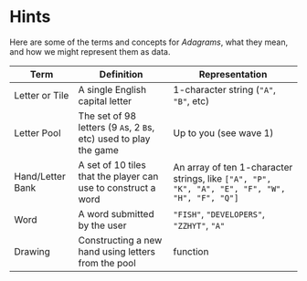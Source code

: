 # Hints

Here are some of the terms and concepts for _Adagrams_, what they mean, and how we might represent them as data.

Term | Definition | Representation
---    | ---  | ---
Letter or Tile | A single English capital letter | 1-character string (`"A"`, `"B"`, etc)
Letter Pool | The set of 98 letters (9 `A`s, 2 `B`s, etc) used to play the game | Up to you (see wave 1)
Hand/Letter Bank | A set of 10 tiles that the player can use to construct a word | An array of ten 1-character strings, like `["A", "P", "K", "A", "E", "F", "W", "H", "F", "Q"]`
Word | A word submitted by the user | `"FISH"`, `"DEVELOPERS"`, `"ZZHYT"`, `"A"`
Drawing | Constructing a new hand using letters from the pool | function
